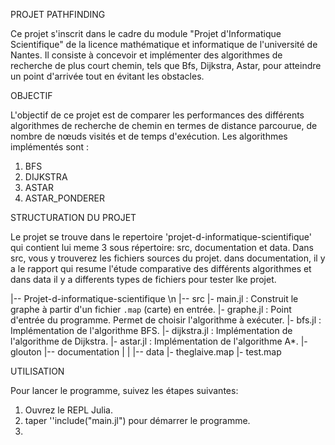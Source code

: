 PROJET PATHFINDING

Ce projet s'inscrit dans le cadre du module "Projet d'Informatique Scientifique" de la licence mathématique et informatique de l'université de Nantes. Il consiste à concevoir et implémenter des algorithmes de recherche de plus court chemin, tels que Bfs, Dijkstra, Astar, pour atteindre un point d'arrivée tout en évitant les obstacles.

OBJECTIF

L'objectif de ce projet est de comparer les performances des différents algorithmes de recherche de chemin en termes de distance parcourue, de nombre de nœuds visités et de temps d'exécution. Les algorithmes implémentés sont :

1) BFS
2) DIJKSTRA
3) ASTAR
4) ASTAR_PONDERER

STRUCTURATION DU PROJET

Le projet se trouve dans le repertoire 'projet-d-informatique-scientifique' qui contient lui meme 3  sous répertoire: src, documentation et data. Dans src, vous y trouverez les fichiers sources du projet. dans documentation, il y a le rapport qui resume l'étude comparative des différents algorithmes et dans data il y a differents types de fichiers pour tester lke projet.

|-- Projet-d-informatique-scientifique \n
  |-- src
      |- main.jl : Construit le graphe à partir d'un fichier `.map` (carte) en entrée.
      |- graphe.jl : Point d'entrée du programme. Permet de choisir l'algorithme à exécuter.
      |- bfs.jl      : Implémentation de l'algorithme BFS.
      |- dijkstra.jl  : Implémentation de l'algorithme de Dijkstra.
      |- astar.jl     : Implémentation de l'algorithme A\*.
      |- glouton
  |-- documentation
     |
     |
  |-- data
     |- theglaive.map
     |- test.map


UTILISATION

Pour lancer le programme, suivez les étapes suivantes:
1) Ouvrez le REPL Julia.
2) taper ''include("main.jl") pour démarrer le programme.
3) 




